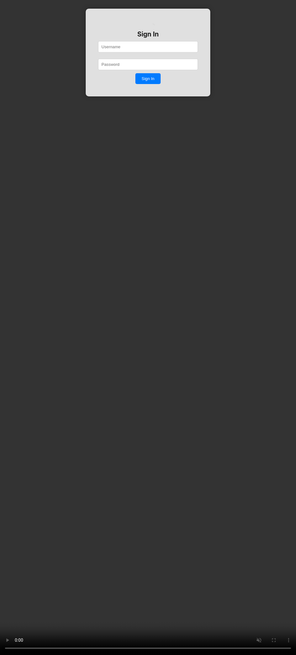  
<!DOCTYPE html>
<html lang="en">
<head>
  <meta charset="UTF-8" />
  <meta name="viewport" content="width=device-width, initial-scale=1.0"/>
  <title>Real Madrid Sign-In</title>
  <style>
    * {
      margin: 0;
      padding: 0;
      box-sizing: border-box;
    }

    body, html {
      height: 100%;
      font-family: Arial, sans-serif;
    }

    /* 🔁 Video Background */
    .video-bg {
      position: fixed;
      top: 0;
      left: 0;
      width: 100%;
      height: 100%;
      object-fit: cover;
      z-index: -1;
    }

    /* 🔒 Form Container */
    .form-container {
      position: relative;
      height: 100vh;
      display: flex;
      justify-content: center;
      align-items: center;
      z-index: 1;
    }

    .form-box {
      background-color: rgba(255, 255, 255, 0.85);
      padding: 40px;
      border-radius: 10px;
      box-shadow: 0 0 15px rgba(0, 0, 0, 0.3);
      text-align: center;
    }

    input {
      padding: 10px;
      width: 100%;
      margin: 10px 0;
      border: 1px solid #ccc;
      border-radius: 5px;
    }

    button {
      padding: 10px 20px;
      background-color: #007bff;
      color: white;
      border: none;
      border-radius: 5px;
      cursor: pointer;
    }

    button:hover {
      background-color: #0056b3;
    }
  </style>
</head>
<body>

  <!-- 🔁 Background Video -->
  <video autoplay loop muted playsinline class="video-bg">
    <source src="real.mp4" type="video/mp4" />
    Your browser does not support the video tag.
  </video>

  <!-- 🔐 Sign-In Form -->
  <div class="form-container">
    <div class="form-box">
      <h2>Sign In</h2>
      <form>
        <input type="text" placeholder="Username" required />
        <input type="password" placeholder="Password" required />
        <button type="submit">Sign In</button>
      </form>
    </div>
  </div>

</body>
</html>
